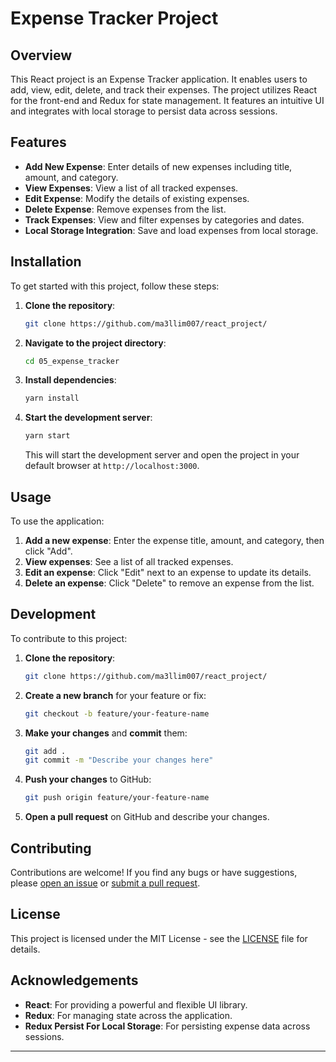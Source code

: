# **Expense Tracker Project**

## Overview

This React project is an Expense Tracker application. It enables users to add, view, edit, delete, and track their expenses. The project utilizes React for the front-end and Redux for state management. It features an intuitive UI and integrates with local storage to persist data across sessions.

## Features

- **Add New Expense**: Enter details of new expenses including title, amount, and category.
- **View Expenses**: View a list of all tracked expenses.
- **Edit Expense**: Modify the details of existing expenses.
- **Delete Expense**: Remove expenses from the list.
- **Track Expenses**: View and filter expenses by categories and dates.
- **Local Storage Integration**: Save and load expenses from local storage.

## Installation

To get started with this project, follow these steps:

1. **Clone the repository**:

    ```bash
    git clone https://github.com/ma3llim007/react_project/
    ```

2. **Navigate to the project directory**:

    ```bash
    cd 05_expense_tracker
    ```

3. **Install dependencies**:

    ```bash
    yarn install
    ```

4. **Start the development server**:

    ```bash
    yarn start
    ```

    This will start the development server and open the project in your default browser at `http://localhost:3000`.

## Usage

To use the application:

1. **Add a new expense**: Enter the expense title, amount, and category, then click "Add".
2. **View expenses**: See a list of all tracked expenses.
3. **Edit an expense**: Click "Edit" next to an expense to update its details.
4. **Delete an expense**: Click "Delete" to remove an expense from the list.

## Development

To contribute to this project:

1. **Clone the repository**:

    ```bash
    git clone https://github.com/ma3llim007/react_project/
    ```

2. **Create a new branch** for your feature or fix:

    ```bash
    git checkout -b feature/your-feature-name
    ```

3. **Make your changes** and **commit** them:

    ```bash
    git add .
    git commit -m "Describe your changes here"
    ```

4. **Push your changes** to GitHub:

    ```bash
    git push origin feature/your-feature-name
    ```

5. **Open a pull request** on GitHub and describe your changes.

## Contributing

Contributions are welcome! If you find any bugs or have suggestions, please [open an issue](https://github.com/ma3llim007/react_project/issues) or [submit a pull request](https://github.com/ma3llim007/react_project/pulls).

## License

This project is licensed under the MIT License - see the [LICENSE](../LICENSE) file for details.

## Acknowledgements

- **React**: For providing a powerful and flexible UI library.
- **Redux**: For managing state across the application.
- **Redux Persist For Local Storage**: For persisting expense data across sessions.

---
